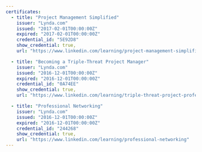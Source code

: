 ```yaml
---
certificates:
  - title: "Project Management Simplified"
    issuer: "Lynda.com"
    issued: "2017-02-01T00:00:00Z"
    expired: "2017-02-01T00:00:00Z"
    credential_id: "5E92D8"
    show_credential: true,
    url: "https://www.linkedin.com/learning/project-management-simplified-2019/project-management-a-priceless-skill"

  - title: "Becoming a Triple-Threat Project Manager"
    issuer: "Lynda.com"
    issued: "2016-12-01T00:00:00Z"
    expired: "2016-12-01T00:00:00Z"
    credential_id: "0A74EE"
    show_credential: true,
    url: "https://www.linkedin.com/learning/triple-threat-project-professional"

  - title: "Professional Networking"
    issuer: "Lynda.com"
    issued: "2016-12-01T00:00:00Z"
    expired: "2016-12-01T00:00:00Z"
    credential_id: "244268"
    show_credential: true,
    url: "https://www.linkedin.com/learning/professional-networking"
---
```

